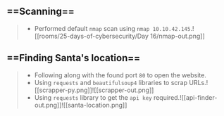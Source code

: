 ## ==**Scanning**==
>	- Performed default `nmap` scan using `nmap 10.10.42.145`.![[rooms/25-days-of-cybersecurity/Day 16/nmap-out.png]]

## ==**Finding Santa's location**==
>	- Following along with the found port `80` to open the website.
>	- Using `requests` and `beautifulsoup4` libraries to scrap URLs.![[scrapper-py.png]]![[scrapper-out.png]]
>	- Using `requests` library to get the `api key` required.![[api-finder-out.png]]![[santa-location.png]]
